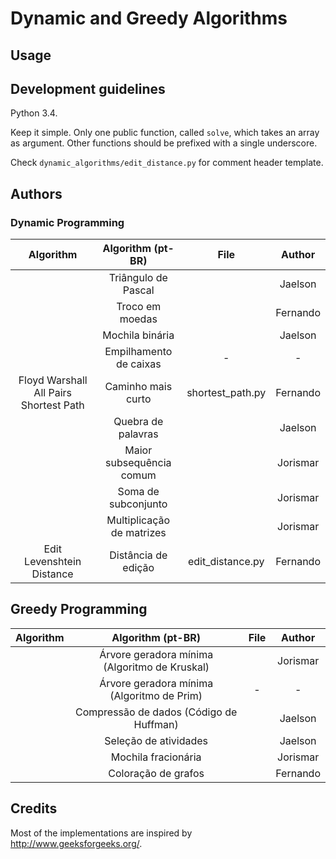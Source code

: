 # Dynamic and Greedy Algorithms 

## Usage

## Development guidelines

Python 3.4.

Keep it simple. Only one public function, called `solve`, which takes an array as argument. 
Other functions should be prefixed with a single underscore.

Check `dynamic_algorithms/edit_distance.py` for comment header template.

## Authors

### Dynamic Programming
|   Algorithm   	            |     Algorithm (pt-BR)     	|       File       	|  Author  	|
|:-------------:	            |:-------------------------:	|:----------------:	|:--------:	|
|               	            |    Triângulo de Pascal    	|                  	|  Jaelson 	|
|               	            |      Troco em moedas      	|                  	| Fernando 	|
|               	            |      Mochila binária      	|                  	|  Jaelson 	|
|               	            |   Empilhamento de caixas  	|         -        	|     -    	|
| Floyd Warshall All Pairs Shortest Path | Caminho mais curto   | shortest_path.py 	| Fernando 	|
|               	            |     Quebra de palavras    	|                  	|  Jaelson 	|
|               	            |  Maior subsequência comum 	|                  	| Jorismar 	|
|               	            |    Soma de subconjunto    	|                  	| Jorismar 	|
|               	            | Multiplicação de matrizes 	|                  	| Jorismar 	|
| Edit Levenshtein Distance     |    Distância de edição    	| edit_distance.py 	| Fernando  |

## Greedy Programming
|   Algorithm   	|     Algorithm (pt-BR)                            	|       File    |  Author  	|
|:-------------:	|:----------------------------------------------:	|:-------------:|:--------:	|
|   	            | Árvore geradora mínima (Algoritmo de Kruskal) 	|   	        | Jorismar 	|
|   	            | Árvore geradora mínima (Algoritmo de Prim)    	| - 	        | -        	|
|   	            | Compressão de dados (Código de Huffman)       	|   	        | Jaelson  	|
|   	            | Seleção de atividades                         	|   	        | Jaelson  	|
|   	            | Mochila fracionária                           	|   	        | Jorismar 	|
|   	            | Coloração de grafos                           	|   	        | Fernando 	|

## Credits

Most of the implementations are inspired by http://www.geeksforgeeks.org/.